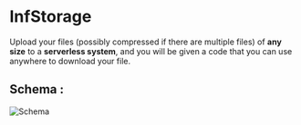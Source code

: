 # InfStorage

Upload your files (possibly compressed if there are multiple files) of **any size** to a **serverless system**, and you will be given a code that you can use anywhere to download your file.

## Schema : 
![Schema](InfStorage.Schema.png)